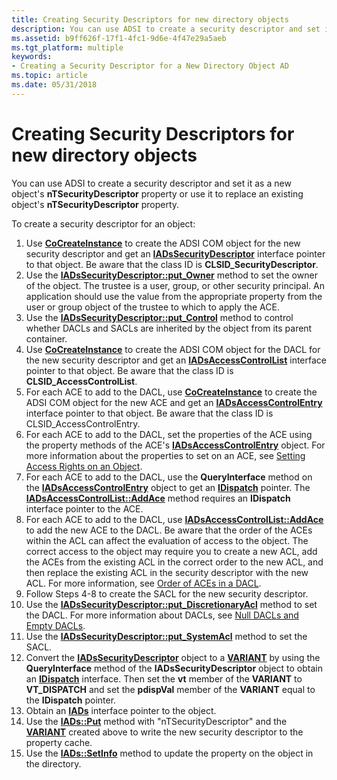 ```yaml
---
title: Creating Security Descriptors for new directory objects
description: You can use ADSI to create a security descriptor and set it as a new object's nTSecurityDescriptor property or use it to replace an existing object's nTSecurityDescriptor property.
ms.assetid: b9ff626f-17f1-4fc1-9d6e-4f47e29a5aeb
ms.tgt_platform: multiple
keywords:
- Creating a Security Descriptor for a New Directory Object AD
ms.topic: article
ms.date: 05/31/2018
---
```


# Creating Security Descriptors for new directory objects

You can use ADSI to create a security descriptor and set it as a new object's **nTSecurityDescriptor** property or use it to replace an existing object's **nTSecurityDescriptor** property.

To create a security descriptor for an object:

1.  Use [**CoCreateInstance**](https://msdn.microsoft.com/library/ms686615(v=VS.85).aspx) to create the ADSI COM object for the new security descriptor and get an [**IADsSecurityDescriptor**](https://docs.microsoft.com/windows/desktop/api/iads/nn-iads-iadssecuritydescriptor) interface pointer to that object. Be aware that the class ID is **CLSID\_SecurityDescriptor**.
2.  Use the [**IADsSecurityDescriptor::put\_Owner**](https://docs.microsoft.com/windows/desktop/ADSI/iadssecuritydescriptor-property-methods) method to set the owner of the object. The trustee is a user, group, or other security principal. An application should use the value from the appropriate property from the user or group object of the trustee to which to apply the ACE.
3.  Use the [**IADsSecurityDescriptor::put\_Control**](https://docs.microsoft.com/windows/desktop/ADSI/iadssecuritydescriptor-property-methods) method to control whether DACLs and SACLs are inherited by the object from its parent container.
4.  Use [**CoCreateInstance**](https://msdn.microsoft.com/library/ms686615(v=VS.85).aspx) to create the ADSI COM object for the DACL for the new security descriptor and get an [**IADsAccessControlList**](https://docs.microsoft.com/windows/desktop/api/iads/nn-iads-iadsaccesscontrollist) interface pointer to that object. Be aware that the class ID is **CLSID\_AccessControlList**.
5.  For each ACE to add to the DACL, use [**CoCreateInstance**](https://msdn.microsoft.com/library/ms686615(v=VS.85).aspx) to create the ADSI COM object for the new ACE and get an [**IADsAccessControlEntry**](https://docs.microsoft.com/windows/desktop/api/iads/nn-iads-iadsaccesscontrolentry) interface pointer to that object. Be aware that the class ID is CLSID\_AccessControlEntry.
6.  For each ACE to add to the DACL, set the properties of the ACE using the property methods of the ACE's [**IADsAccessControlEntry**](https://docs.microsoft.com/windows/desktop/api/iads/nn-iads-iadsaccesscontrolentry) object. For more information about the properties to set on an ACE, see [Setting Access Rights on an Object](setting-access-rights-on-an-object.md).
7.  For each ACE to add to the DACL, use the **QueryInterface** method on the [**IADsAccessControlEntry**](https://docs.microsoft.com/windows/desktop/api/iads/nn-iads-iadsaccesscontrolentry) object to get an [**IDispatch**](https://msdn.microsoft.com/library/ms221608(v=VS.71).aspx) pointer. The [**IADsAccessControlList::AddAce**](https://docs.microsoft.com/windows/desktop/api/iads/nf-iads-iadsaccesscontrollist-addace) method requires an **IDispatch** interface pointer to the ACE.
8.  For each ACE to add to the DACL, use [**IADsAccessControlList::AddAce**](https://docs.microsoft.com/windows/desktop/api/iads/nf-iads-iadsaccesscontrollist-addace) to add the new ACE to the DACL. Be aware that the order of the ACEs within the ACL can affect the evaluation of access to the object. The correct access to the object may require you to create a new ACL, add the ACEs from the existing ACL in the correct order to the new ACL, and then replace the existing ACL in the security descriptor with the new ACL. For more information, see [Order of ACEs in a DACL](https://docs.microsoft.com/windows/desktop/SecAuthZ/order-of-aces-in-a-dacl).
9.  Follow Steps 4-8 to create the SACL for the new security descriptor.
10. Use the [**IADsSecurityDescriptor::put\_DiscretionaryAcl**](https://docs.microsoft.com/windows/desktop/ADSI/iadssecuritydescriptor-property-methods) method to set the DACL. For more information about DACLs, see [Null DACLs and Empty DACLs](null-dacls-and-empty-dacls.md).
11. Use the [**IADsSecurityDescriptor::put\_SystemAcl**](https://docs.microsoft.com/windows/desktop/ADSI/iadssecuritydescriptor-property-methods) method to set the SACL.
12. Convert the [**IADsSecurityDescriptor**](https://docs.microsoft.com/windows/desktop/api/iads/nn-iads-iadssecuritydescriptor) object to a [**VARIANT**](https://msdn.microsoft.com/library/ms221627(v=VS.71).aspx) by using the **QueryInterface** method of the **IADsSecurityDescriptor** object to obtain an [**IDispatch**](https://msdn.microsoft.com/library/ms221608(v=VS.71).aspx) interface. Then set the **vt** member of the **VARIANT** to **VT\_DISPATCH** and set the **pdispVal** member of the **VARIANT** equal to the **IDispatch** pointer.
13. Obtain an [**IADs**](https://docs.microsoft.com/windows/desktop/api/iads/nn-iads-iads) interface pointer to the object.
14. Use the [**IADs::Put**](https://docs.microsoft.com/windows/desktop/api/iads/nf-iads-iads-put) method with "nTSecurityDescriptor" and the [**VARIANT**](https://msdn.microsoft.com/library/ms221627(v=VS.71).aspx) created above to write the new security descriptor to the property cache.
15. Use the [**IADs::SetInfo**](https://docs.microsoft.com/windows/desktop/api/iads/nf-iads-iads-setinfo) method to update the property on the object in the directory.

 

 




